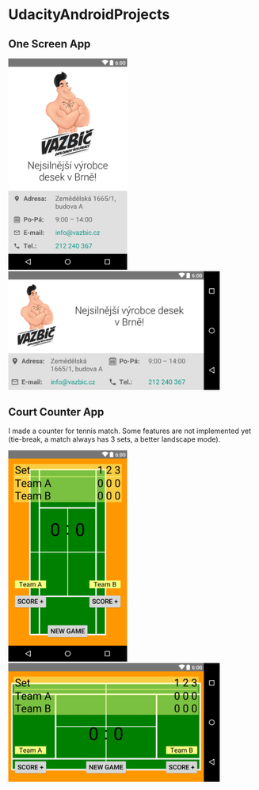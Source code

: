 # UdacityAndroidProjects

## One Screen App

<img src="Screenshots/Vazbic_portrait.png" alt="One Screen App screenshot" width="240" />

<img src="Screenshots/Vazbic_landscape.png" alt="One Screen App screenshot" height="240" />

## Court Counter App

I made a counter for tennis match. Some features are not implemented yet (tie-break, a match always has 3 sets, a better landscape mode).

<img src="Screenshots/TennisCourtCounter_portrait.png" alt="Court Counter App screenshot" width="240" />

<img src="Screenshots/TennisCourtCounter_landscape.png" alt="Court Counter App landscape screenshot" height="240" />
